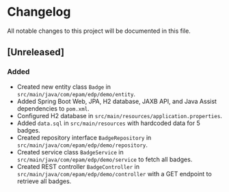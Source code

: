 # Changelog

All notable changes to this project will be documented in this file.

## [Unreleased]

### Added
- Created new entity class `Badge` in `src/main/java/com/epam/edp/demo/entity`.
- Added Spring Boot Web, JPA, H2 database, JAXB API, and Java Assist dependencies to `pom.xml`.
- Configured H2 database in `src/main/resources/application.properties`.
- Added `data.sql` in `src/main/resources` with hardcoded data for 5 badges.
- Created repository interface `BadgeRepository` in `src/main/java/com/epam/edp/demo/repository`.
- Created service class `BadgeService` in `src/main/java/com/epam/edp/demo/service` to fetch all badges.
- Created REST controller `BadgeController` in `src/main/java/com/epam/edp/demo/controller` with a GET endpoint to retrieve all badges.